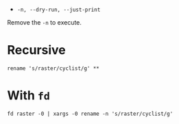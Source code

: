 - `-n, --dry-run, --just-print`

Remove the `-n` to execute.

# Recursive

    rename 's/raster/cyclist/g' **

# With `fd`

    fd raster -0 | xargs -0 rename -n 's/raster/cyclist/g'

